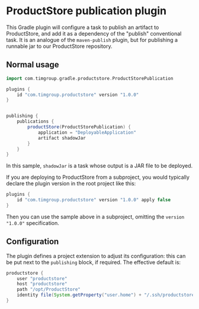ProductStore publication plugin
===============================

This Gradle plugin will configure a task to publish an artifact to ProductStore, and add it as a
dependency of the "publish" conventional task. It is an analogue of the `maven-publish` plugin,
but for publishing a runnable jar to our ProductStore repository.

Normal usage
------------

```groovy
import com.timgroup.gradle.productstore.ProductStorePublication

plugins {
    id "com.timgroup.productstore" version "1.0.0"
}


publishing {
    publications {
        productStore(ProductStorePublication) {
            application = "DeployableApplication"
            artifact shadowJar
        }
    }
}
```

In this sample, `shadowJar` is a task whose output is a JAR file to be deployed.

If you are deploying to ProductStore from a subproject, you would typically declare the plugin version
in the root project like this:

```groovy
plugins {
    id "com.timgroup.productstore" version "1.0.0" apply false
}
```

Then you can use the sample above in a subproject, omitting the `version "1.0.0"` specification.

Configuration
-------------

The plugin defines a project extension to adjust its configuration: this can be put next to the `publishing` block,
if required. The effective default is:

```groovy
productstore {
    user "productstore"
    host "productstore"
    path "/opt/ProductStore"
    identity file(System.getProperty("user.home") + "/.ssh/productstore")
}
```
